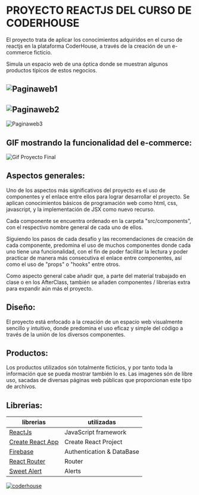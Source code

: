 # PROYECTO REACTJS DEL CURSO DE CODERHOUSE

El proyecto trata de aplicar los conocimientos adquiridos en el curso de reactjs en la plataforma CoderHouse, a través de la creación de un e-commerce ficticio.

Simula un espacio web de una óptica donde se muestran algunos productos típicos de estos negocios.

![Paginaweb1](https://res.cloudinary.com/ddjgmaru2/image/upload/v1659768574/CoderHouse-BaneOptica/Paginaweb1_wydpyp.png)
------------------------------------------------------------------------------------------------------------------------
![Paginaweb2](https://res.cloudinary.com/ddjgmaru2/image/upload/v1659942103/CoderHouse-BaneOptica/Paginaweb2_mcbiib.png)
------------------------------------------------------------------------------------------------------------------------
![Paginaweb3](https://res.cloudinary.com/ddjgmaru2/image/upload/v1659768574/CoderHouse-BaneOptica/Paginaweb3_bon0if.png)

## GIF mostrando la funcionalidad del e-commerce:

![Gif Proyecto Final](https://user-images.githubusercontent.com/108037772/185734054-9a1d0b0b-fdea-4caf-946d-5f233029f39c.gif)

## Aspectos generales:

Uno de los aspectos más significativos del proyecto es el uso de componentes y el enlace entre ellos para lograr desarrollar el proyecto. Se aplican conocimientos básicos de programación web como html, css, javascript, y la implementación de JSX como nuevo recurso.

Cada componente se encuentra ordenado en la carpeta "src/components", con el respectivo nombre general de cada uno de ellos.

Siguiendo los pasos de cada desafio y las recomendaciones de creación de cada componente, predomina el uso de muchos componentes donde cada uno tiene una funcionalidad, con el fin de poder facilitar la lectura y poder practicar de manera más consecutiva el enlace entre componentes, así como el uso de "props" o "hooks" entre otros.

Como aspecto general cabe añadir que, a parte del material trabajado en clase o en los AfterClass, también se añaden componentes / librerias extra para expandir aún más el proyecto.

## Diseño:

El proyecto está enfocado a la creación de un espacio web visualmente sencillo y intuitivo, donde predomina el uso eficaz y simple del código a través de la unión de los diversos componentes.

## Productos:

Los productos utilizados són totalmente ficticios, y por tanto toda la información que se pueda mostrar también lo es. Las imagenes són de libre uso, sacadas de diversas páginas web públicas que proporcionan este tipo de archivos.

## Librerias:

| librerias                                                        | utilizadas                |
| ---------------------------------------------------------------- | ------------------------- |
| [ReactJs](https://es.reactjs.org/)                               | JavaScript framework      |
| [Create React App](https://github.com/facebook/create-react-app) | Create React Project      |
| [Firebase](https://firebase.google.com/?hl=es)                   | Authentication & DataBase |
| [React Router](https://reactrouter.com/)                         | Router                    |
| [Sweet Alert](https://sweetalert.js.org/)                        | Alerts                    |


[![coderhouse](https://res.cloudinary.com/ddjgmaru2/image/upload/v1659768960/CoderHouse-BaneOptica/CoderHouse_njud0l.png)](https://www.coderhouse.com/)
